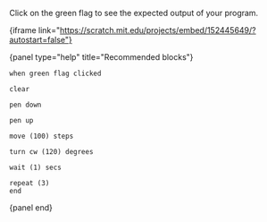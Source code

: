 Click on the green flag to see the expected output of your program.

{iframe link="https://scratch.mit.edu/projects/embed/152445649/?autostart=false"}

{panel type="help" title="Recommended blocks"}

```scratch:split:random
when green flag clicked
```

```scratch:split:random
clear

pen down

pen up
```

```scratch:split:random
move (100) steps

turn cw (120) degrees
```

```scratch:split:random
wait (1) secs

repeat (3)
end
```

{panel end}
